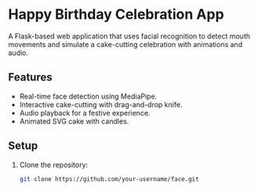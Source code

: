 # Happy Birthday Celebration App

A Flask-based web application that uses facial recognition to detect mouth movements and simulate a cake-cutting celebration with animations and audio.

## Features
- Real-time face detection using MediaPipe.
- Interactive cake-cutting with drag-and-drop knife.
- Audio playback for a festive experience.
- Animated SVG cake with candles.

## Setup
1. Clone the repository:
   ```bash
   git clone https://github.com/your-username/face.git